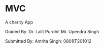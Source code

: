 # MVC
A charity App

Guided By:
Dr. Lalit Purohit
Mr. Upendra Singh

Submitted By:
Amrita Singh: 0801IT201012

